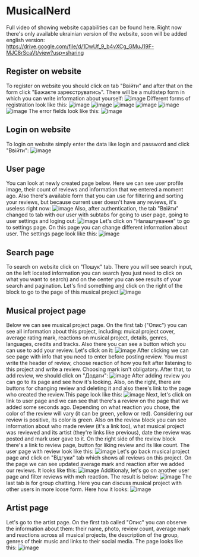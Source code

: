 # MusicalNerd
Full video of showing website capabilities can be found here. Right now there's only available ukrainian version of the website, soon will be added english version:
https://drive.google.com/file/d/1DwUf_9_b4vXCg_GMuJ19F-MJC8rScaVt/view?usp=sharing
## Register on website
To register on website you should click on tab "Ввійти" and after that on the form click "Бажаєте зареєструватись". There will be a multistep form in which you can
write information about yourself:
![image](https://user-images.githubusercontent.com/70975219/198377489-fb3a7ae4-103e-4e33-95f2-ad152f740764.png)
Different forms of registration look like this:
![image](https://user-images.githubusercontent.com/70975219/198377792-071ab31f-a072-4309-8701-d3770bf25b31.png)
![image](https://user-images.githubusercontent.com/70975219/198378084-f260d5bf-3648-4fa5-bf93-7cc502795265.png)
![image](https://user-images.githubusercontent.com/70975219/198378135-6ead4bb0-c7c9-4515-82c3-4cdb8fc81c77.png)
![image](https://user-images.githubusercontent.com/70975219/198378190-38968e21-e8dd-46f9-ae6c-4f0048df8f67.png)
![image](https://user-images.githubusercontent.com/70975219/198378237-b66483f4-72e4-414c-9dd2-d1e69b13de9d.png)
![image](https://user-images.githubusercontent.com/70975219/198378320-91f69171-94ef-4f81-96af-48d5825a060a.png)
The error fields look like this:
![image](https://user-images.githubusercontent.com/70975219/198378453-6cb36f6e-7a23-4ba9-a520-a09878d08116.png)
## Login on website
To login on website simply enter the data like login and password and click "Ввійти":
![image](https://user-images.githubusercontent.com/70975219/198379157-3348d4b9-af1c-4235-b186-dac9d741d222.png)
## User page
You can look at newly created page below. Here we can see user profile image, their count of reviews and information that we entered a moment ago. Also there's available form that you can use for filtering and sorting your reviews, but because current user doesn't have any reviews, it's useless right now:
![image](https://user-images.githubusercontent.com/70975219/198379359-11f990ef-2dd1-490e-ab81-a30d14d27e04.png)
Also, after authentication, the tab "Ввійти" changed to tab with our user with subtabs for going to user page, going to user settings and loging out:
![image](https://user-images.githubusercontent.com/70975219/198380424-3ff79812-b383-4f05-a64d-f776c69050d6.png)
Let's click on "Налаштування" to go to settings page. On this page you can change different information about user. The settings page look like this:
![image](https://user-images.githubusercontent.com/70975219/198382690-7ab37f39-906c-4782-937a-d9ba5c40da61.png)
## Search page
To search on website click on "Пошук" tab. There you will see search input, on the left located information you can search (you just need to click on what you want to search) and on the center you can see results of your search and pagination. Let's find something and click on the right of the block to go to the page of this musical project
![image](https://user-images.githubusercontent.com/70975219/198382978-87fe89dd-7d31-4061-b4a9-35d36aa51f05.png)
## Musical project page
Below we can see musical project page. On the first tab ("Опис") you can see all information about this project, including: muical project cover, average rating mark, reactions on musical project, details, genres, languages, credits and tracks. Also there you can see a button which you can use to add your review. Let's click on it:
![image](https://user-images.githubusercontent.com/70975219/198384489-9093da44-c0c9-402c-920e-7ab6474a0f40.png)
After clicking we can see page with info that you need to enter before posting review. You must write the header of review, choose reaction of how you felt after listening to this project and write a review. Choosing mark isn't obligatory. After that, to add review, we should click on "Додати":
![image](https://user-images.githubusercontent.com/70975219/198385725-cacbed5a-ce0c-481e-a843-91a4986a00f8.png)
After adding review you can go to its page and see how it's looking. Also, on the right, there are buttons for changing review and deleting it and also there's link to the page who created the review.This page look like this:
![image](https://user-images.githubusercontent.com/70975219/198387249-374877b6-43f7-487b-ad54-9b9dbfa5ed69.png)
Next, let's click on link to user page and we can see that there's a review on the page that we added some seconds ago. Depending on what reaction you chose, the color of the review will vary (it can be green, yellow or red). Considering our review is positive, its color is green. Also on the review block you can see information about who made review (it's a link too), what musical project was reviewed and its artist (they're links like previous), date the review was posted and mark user gave to it. On the right side of the review block there's a link to review page, button for liking review and its like count. The user page with review look like this:
![image](https://user-images.githubusercontent.com/70975219/198389663-ecea22df-09ca-46cb-b039-44c4e7503499.png)
Let's go back musical project page and click on "Відгуки" tab which shows all reviews on this project. On the page we can see updated average mark and reaction after we added our reviews. It looks like this:
![image](https://user-images.githubusercontent.com/70975219/198389944-5e636d82-d7f7-47a0-b323-b0fa5a26777c.png)
Additionaly, let's go on another user page and filter reviews with meh reaction. The result is below:
![image](https://user-images.githubusercontent.com/70975219/198390837-b09f9d61-ef3d-4d23-bad0-030311fe5e52.png)
The last tab is for group chatting. Here you can discuss musical project with other users in more loose form. Here how it looks:
![image](https://user-images.githubusercontent.com/70975219/198391529-ca46fd8f-ed77-40b7-87f9-66c870e169c4.png)
## Artist page
Let's go to the artist page. On the first tab called "Опис" you can observe the information about them: their name, photo, review count, average mark and reactions across all musical projects, the description of the group, genres of their music and links to their social media. The page looks like this:
![image](https://user-images.githubusercontent.com/70975219/198391990-54e07a88-f8d2-4fd1-afe5-e04aafc04792.png)
